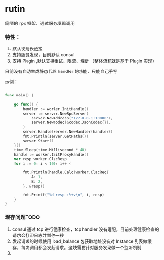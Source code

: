 # rutin
简陋的 rpc  框架、通过服务发现调用

### 特性：
1. 默认使用长链接
2. 支持服务发现，目前默认 consul
3. 支持 Plugin ,默认支持重试、限流、熔断 （整体流程就是基于 Plugin 实现）

目前没有自动生成静态代理 handler 的功能，只能自己手写

示例：

```go

func main() {
	
	go func() {
		handler := worker.InitHandle()
		server := server.NewRpcServer(
			server.NewAddress("127.0.0.1:10000"),
			server.NewCodec(&codec.JsonCodec{}),
		)
		server.Handle(server.NewHandler(handler))
		fmt.Println(server.GetPaths())
		server.Start()
	}()
	time.Sleep(time.Millisecond * 40)
	handle := worker.InitProxyHandle()
	var resp worker.ClacResp
	for i := 0; i < 100; i++ {

		fmt.Println(handle.Calc(worker.ClacReq{
			A: 1,
			B: 2,
		}, &resp))

		fmt.Printf("%d resp :%+v\n", i, resp)
	}
}

```


### 现存问题TODO

1. consul 通过 tcp 进行健康检查，tcp handler 没有适配，目前处理健康检查的请求会打印日志并暂停一秒
2. 发起请求的时候使用 load_balance 包获取地址没有对 Instance 列表做缓存，每次调用都会发起请求。这块需要针对服务发现做一个监听机制
3. 